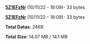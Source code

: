 [**5Z1EFzNr**](/data/5Z1EFzNr.txt) (10/11/22 - 18:09)- 33 bytes

[**5Z1EFzNr**](/data/5Z1EFzNr.txt) (10/11/22 - 18:09)- 33 bytes

**Total Datas**: 2469

**Total Size**: 14.07 MB / 14.1 MB